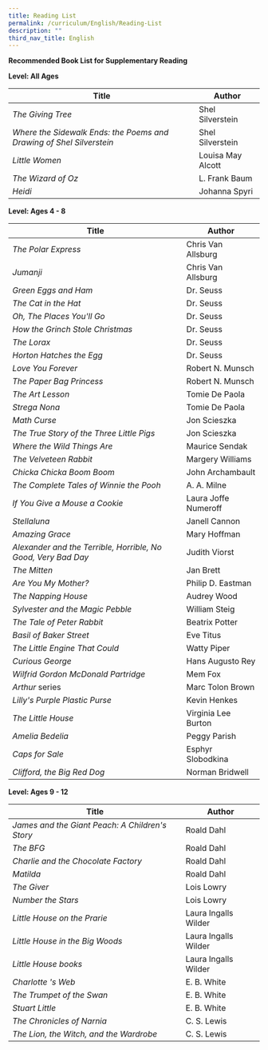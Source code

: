 ```yaml
---
title: Reading List
permalink: /curriculum/English/Reading-List
description: ""
third_nav_title: English
---
```

**Recommended Book List for Supplementary Reading**

**Level: All Ages**

| Title | Author | 
| -------- | -------- | 
| _The Giving Tree_     | Shel Silverstein    |
| _Where the Sidewalk Ends: the Poems and Drawing of Shel Silverstein_ |Shel Silverstein|
|_Little Women_| Louisa May Alcott
|_The Wizard of Oz_|L. Frank Baum
|_Heidi_|Johanna Spyri


**Level: Ages 4 - 8**

| Title | Author | 
| -------- | -------- | 
|_The Polar Express_|Chris Van Allsburg|
|_Jumanji_|Chris Van Allsburg|
|_Green Eggs and Ham_|Dr. Seuss
|_The Cat in the Hat_|Dr. Seuss
|_Oh, The Places You'll Go_|Dr. Seuss
|_How the Grinch Stole Christmas_|Dr. Seuss
|_The Lorax_|Dr. Seuss
|_Horton Hatches the Egg_|Dr. Seuss
|_Love You Forever_|Robert N. Munsch
|_The Paper Bag Princess_|Robert N. Munsch
|_The Art Lesson_|Tomie De Paola
|_Strega Nona_|Tomie De Paola
|_Math Curse_|Jon Scieszka
|_The True Story of the Three Little Pigs_|Jon Scieszka
|_Where the Wild Things Are_|Maurice Sendak
|_The Velveteen Rabbit_|Margery Williams
|_Chicka Chicka Boom Boom_|John Archambault
|_The Complete Tales of Winnie the Pooh_|A. A. Milne
|_If You Give a Mouse a Cookie_|Laura Joffe Numeroff
|_Stellaluna_|Janell Cannon
|_Amazing Grace_|Mary Hoffman
|_Alexander and the Terrible, Horrible, No Good, Very Bad Day_|Judith Viorst
|_The Mitten_|Jan Brett
|_Are You My Mother?_|Philip D. Eastman
|_The Napping House_|Audrey Wood
|_Sylvester and the Magic Pebble_|William Steig
|_The Tale of Peter Rabbit_|Beatrix Potter
|_Basil of_ _Baker Street_|Eve Titus|
|_The Little Engine That Could_|Watty Piper
|_Curious George_|Hans Augusto Rey
|_Wilfrid Gordon McDonald Partridge_|Mem Fox
|_Arthur_ series|Marc Tolon Brown
|_Lilly's Purple Plastic Purse_|Kevin Henkes
|_The Little House_|Virginia Lee Burton|
|_Amelia Bedelia_|Peggy Parish
|_Caps for_ _Sale_|Esphyr Slobodkina
|_Clifford, the Big Red Dog_|Norman Bridwell

**Level: Ages 9 - 12**

| Title | Author | 
| -------- | -------- | 
|_James and the Giant Peach: A Children's Story_|Roald Dahl
|_The BFG_|Roald Dahl
|_Charlie and the Chocolate Factory_|Roald Dahl
|_Matilda_|Roald Dahl
|_The Giver_|Lois Lowry
|_Number the Stars_|Lois Lowry
|_Little House on the Prarie_|Laura Ingalls Wilder
|_Little House in the Big Woods_|Laura Ingalls Wilder
|_Little House books_|Laura Ingalls Wilder
|_Charlotte 's Web_|E. B. White
|_The Trumpet of the Swan_|E. B. White
|_Stuart Little_|E. B. White
|_The Chronicles of Narnia_|C. S. Lewis
|_The Lion, the Witch, and the Wardrobe_|C. S. Lewis

